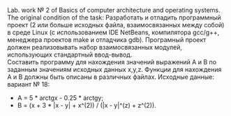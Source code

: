 Lab. work № 2 of Basics of computer architecture and operating systems.
The original condition of the task:
Разработать и отладить программный проект (2 или больше исходных файла, взаимосвязанных между собой) в среде Linux (c использованием IDE NetBeans, компилятора gcc/g++, менеджера проектов make и отладчика gdb).  Програмный проект должен реализовывать набор взаимосвязанных модулей, использующих стандартный ввод-вывод.  
Составить программу для нахождения значений выражений А и В по заданным значениям исходных данных x,y,z. Функции для нахождения А и В должны быть описаны в различных файлах.
Исходные данные: вариант № 18:
* A = 5 * arctgx - 0.25 * arctgy;
* B = (x + 3 * |x - y| + x^(2)) / (|x - y|^(z) + z^(2)).
